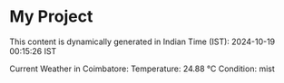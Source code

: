 # My Project

This content is dynamically generated in Indian Time (IST): 2024-10-19 00:15:26 IST


Current Weather in Coimbatore:
Temperature: 24.88 °C
Condition: mist
